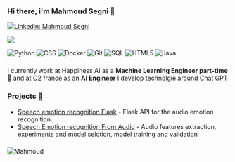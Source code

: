 ### Hi there, i'm Mahmoud Segni 👋

[![Linkedin: Mahmoud Segni](https://img.shields.io/badge/-Mahmoud%20Segni-blue?style=flat-square&logo=Linkedin&logoColor=white&link=https://www.linkedin.com/in/ovbystrova/)](https://www.linkedin.com/in/segni-mahmoud/)



![](https://komarev.com/ghpvc/?username=mahmoudsegni&color=blue)

![Python](https://img.shields.io/badge/python-3670A0?style=for-the-badge&logo=python&logoColor=ffdd54)
![CSS](https://img.shields.io/badge/css-%231572B6.svg?style=for-the-badge&logo=css3&logoColor=white)
![Docker](https://img.shields.io/badge/docker-%230db7ed.svg?style=for-the-badge&logo=docker&logoColor=white)
![Git](https://img.shields.io/badge/git-%23F05033.svg?style=for-the-badge&logo=git&logoColor=white)
![SQL](https://img.shields.io/badge/sql-%230db7ed.svg?style=for-the-badge&logo=sql&logoColor=black)
![HTML5](https://img.shields.io/badge/html5-%23E34F26.svg?style=for-the-badge&logo=html5&logoColor=white)
![Java](https://img.shields.io/badge/java-%23ED8B00.svg?style=for-the-badge&logo=java&logoColor=white)

###

I currently work at Happiness AI  as a **Machine Learning Engineer part-time 🏦** and at O2 france as an **AI Engineer** I develop technolgie around Chat GPT



### Projects 🐾
- [Speech emotion recognition Flask](https://github.com/mahmoudsegni/Flask-API-for-Audio-emotion-recognition) - Flask API for the audio emotion recognition.
- [Speech Emotion recognition From Audio](https://github.com/mahmoudsegni/Speech-emotion-recognition-training) - Audio features extraction, experiments and model selction, model training and validation

###  
![Mahmoud](https://github-readme-stats.vercel.app/api?username=mahmoudsegni&show_icons=true&theme=merko)

